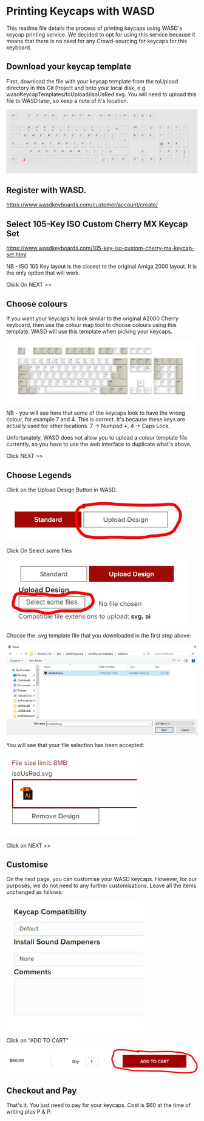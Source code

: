 # Printing Keycaps with WASD


This readme file details the process of printing keycaps using WASD's keycap printing service. We decided to opt for using this service because it means that there is no need for any Crowd-sourcing for keycaps for this keyboard.

## Download your keycap template

First, download the file with your keycap template from the toUpload directory in this Git Project and onto your local disk, e.g. wasdKeycapTemplates/toUpload/isoUsRed.svg. You will need to upload this file to WASD later, so keep a note of it's location. 

![](toUpload/isoUsRed.svg)

## Register with WASD. 

https://www.wasdkeyboards.com/customer/account/create/

## Select 105-Key ISO Custom Cherry MX Keycap Set

https://www.wasdkeyboards.com/105-key-iso-custom-cherry-mx-keycap-set.html

NB - ISO 105 Key layout is the closest to the original Amiga 2000 layout. It is the only option that will work.

Click On NEXT >>

## Choose colours

If you want your keycaps to look similar to the original A2000 Cherry keyboard, then use the colour map tool to choose colours using this template. WASD will use this template when picking your keycaps. 

![](colourTemplate.JPG)

NB - you will see here that some of the keycaps look to have the wrong colour, for example 7 and 4. This is correct. It's because these keys are actually used for other locations. 7 -> Numpad +, 4 -> Caps Lock. 

Unfortunately, WASD does not allow you to upload a colour template file currently, so you have to use the web interface to duplicate what's above. 

Click NEXT >>

## Choose Legends



Click on the Upload Design Button in WASD.

![Upload Design](uploadDesign.JPG)

Click On Select some files

![Select some files](selectSomeFiles.JPG)

Choose the .svg template file that you downloaded in the first step above: 

![](explorer.JPG)



You will see that your file selection has been accepted:

![](accepted.JPG)

Click on NEXT >>

## Customise

On the next page, you can customise your WASD keycaps. However, for our purposes, we do not need to any further customisations. Leave all the items unchanged as follows: 

![](unchanged.JPG)

Click on "ADD TO CART"

![](addToCart.JPG)



## Checkout and Pay

That's it. You just need to pay for your keycaps. Cost is $60 at the time of writing plus P & P. 